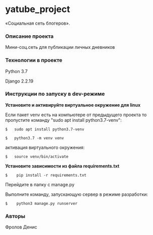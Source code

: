 # yatube_project
«Социальная сеть блогеров».
### Описание проекта
Мини-соц.сеть для публикации личных дневников 
### Технологии в проекте
Python 3.7

Django 2.2.19
### Инструкции по запуску в dev-режиме

**Установите и активируйте виртуальное окружение для linux**

Если пакет venv есть на компьютере от предыдущего проекта то пропустите команду "sudo apt install python3.7-venv":
```
$   sudo apt install python3.7-venv
```
```
$   python3.7 -m venv venv
```
активация виртуального окружения:
```
$   source venv/bin/activate
```

**Установите зависимости из файла requirements.txt**
```
$    pip install -r requirements.txt
``` 
Перейдите в папку с manage.py

Выполните команду, запускающую сервер в режиме разработки:  
```
$    python3 manage.py runserver
```    

 
### Авторы
Фролов Денис  